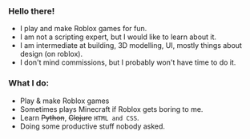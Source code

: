 ### Hello there!
- I play and make Roblox games for fun. 
- I am not a scripting expert, but I would like to learn about it.
- I am intermediate at building, 3D modelling, UI, mostly things about design (on roblox).
- I don't mind commissions, but I probably won't have time to do it.

### What I do:
- Play & make Roblox games
- Sometimes plays Minecraft if Roblox gets boring to me.
- Learn ~~Python~~, ~~Clojure~~ `HTML and CSS`.
- Doing some productive stuff nobody asked.
